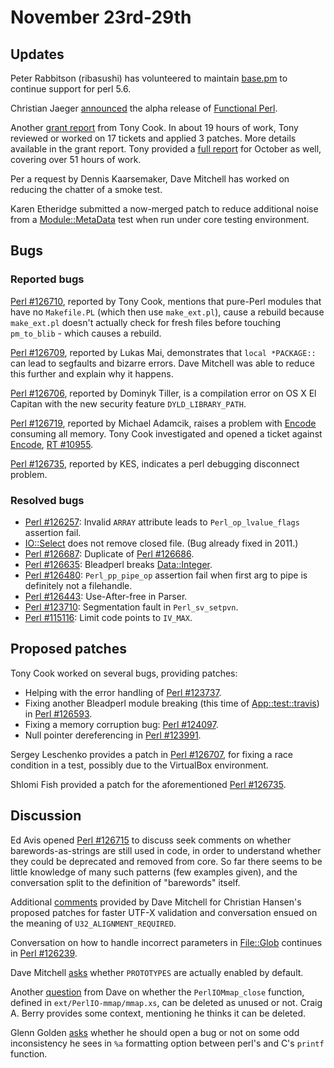 # November 23rd-29th

## Updates

Peter Rabbitson (ribasushi) has volunteered to maintain
[base.pm](https://metacpan.org/pod/base) to continue support for
perl 5.6.

Christian Jaeger
[announced](http://www.nntp.perl.org/group/perl.perl5.porters/232795)
the alpha release of [Functional Perl](http://functional-perl.org/).

Another
[grant report](http://www.nntp.perl.org/group/perl.perl5.porters/323905)
from Tony Cook. In about 19 hours of work, Tony reviewed or worked on
17 tickets and applied 3 patches. More details available in the grant
report. Tony provided a
[full report](http://www.nntp.perl.org/group/perl.perl5.porters/323906)
for October as well, covering over 51 hours of work.

Per a request by Dennis Kaarsemaker, Dave Mitchell has worked on
reducing the chatter of a smoke test.

Karen Etheridge submitted a now-merged patch to reduce additional
noise from a
[Module::MetaData](https://metacpan.org/pod/Module::MetaData)
test when run under core testing environment.

## Bugs

### Reported bugs

[Perl #126710](https://rt.perl.org/Ticket/Display.html?id=126710),
reported by Tony Cook, mentions that pure-Perl modules that have
no `Makefile.PL` (which then use `make_ext.pl`), cause a rebuild
because `make_ext.pl` doesn't actually check for fresh files
before touching `pm_to_blib` - which causes a rebuild.

[Perl #126709](https://rt.perl.org/Ticket/Display.html?id=126709),
reported by Lukas Mai, demonstrates that `local *PACKAGE::` can
lead to segfaults and bizarre errors. Dave Mitchell was able to
reduce this further and explain why it happens.

[Perl #126706](https://rt.perl.org/Ticket/Display.html?id=126706),
reported by Dominyk Tiller, is a compilation error on OS X El
Capitan with the new security feature `DYLD_LIBRARY_PATH`.

[Perl #126719](https://rt.perl.org/Ticket/Display.html?id=126719),
reported by Michael Adamcik, raises a problem with
[Encode](https://metacpan.org/pod/Encode) consuming all memory.
Tony Cook investigated and opened a ticket against
[Encode](https://metacpan.org/pod/Encode),
[RT #10955](https://rt.cpan.org/Ticket/Display.html?id=109555).

[Perl #126735](https://rt.perl.org/Ticket/Display.html?id=126735),
reported by KES, indicates a perl debugging disconnect problem.

### Resolved bugs

* [Perl #126257](https://rt.perl.org/Ticket/Display.html?id=126257):
  Invalid `ARRAY` attribute leads to `Perl_op_lvalue_flags` assertion
  fail.
* [IO::Select](https://metacpan.org/pod/IO::Select) does not remove
  closed file. (Bug already fixed in 2011.)
* [Perl #126687](https://rt.perl.org/Ticket/Display.html?id=126687):
  Duplicate of
  [Perl #126686](https://rt.perl.org/Ticket/Display.html?id=126686).
* [Perl #126635](https://rt.perl.org/Ticket/Display.html?id=126635):
  Bleadperl breaks
  [Data::Integer](https://metacpan.org/pod/Data::Integer).
* [Perl #126480](https://rt.perl.org/Ticket/Display.html?id=126480):
  `Perl_pp_pipe_op` assertion fail when first arg to pipe is
  definitely not a filehandle.
* [Perl #126443](https://rt.perl.org/Ticket/Display.html?id=126443):
  Use-After-free in Parser.
* [Perl #123710](https://rt.perl.org/Ticket/Display.html?id=123710):
  Segmentation fault in `Perl_sv_setpvn`.
* [Perl #115116](https://rt.perl.org/Ticket/Display.html?id=115116):
  Limit code points to `IV_MAX`.

## Proposed patches

Tony Cook worked on several bugs, providing patches:

* Helping with the error handling of
  [Perl #123737](https://rt.perl.org/Ticket/Display.html?id=123737).
* Fixing another Bleadperl module breaking (this time of
  [App::test::travis](https://metacpan.org/pod/App::test::travis))
  in
  [Perl #126593](https://rt.perl.org/Ticket/Display.html?id=126593).
* Fixing a memory corruption bug:
  [Perl #124097](https://rt.perl.org/Ticket/Display.html?id=124097).
* Null pointer dereferencing in
  [Perl #123991](https://rt.perl.org/Ticket/Display.html?id=123991).

Sergey Leschenko provides a patch in
[Perl #126707](https://rt.perl.org/Ticket/Display.html?id=126707),
for fixing a race condition in a test, possibly due to the
VirtualBox environment.

Shlomi Fish provided a patch for the aforementioned
[Perl #126735](https://rt.perl.org/Ticket/Display.html?id=126735).

## Discussion

Ed Avis opened
[Perl #126715](https://rt.perl.org/Ticket/Display.html?id=126715)
to discuss seek comments on whether barewords-as-strings are still
used in code, in order to understand whether they could be
deprecated and removed from core. So far there seems to be little
knowledge of many such patterns (few examples given), and the
conversation split to the definition of "barewords" itself.

Additional
[comments](http://www.nntp.perl.org/group/perl.perl5.porters/232805)
provided by Dave Mitchell for Christian Hansen's proposed patches for
faster UTF-X validation and conversation ensued on the meaning of
`U32_ALIGNMENT_REQUIRED`.

Conversation on how to handle incorrect parameters in
[File::Glob](https://metacpan.org/pod/File::Glob) continues in
[Perl #126239](https://rt.perl.org/Ticket/Display.html?id=126239).

Dave Mitchell
[asks](http://www.nntp.perl.org/group/perl.perl5.porters/323888)
whether `PROTOTYPES` are actually enabled by default.

Another
[question](http://www.nntp.perl.org/group/perl.perl5.porters/323885)
from Dave on whether the `PerlIOMmap_close` function, defined in
`ext/PerlIO-mmap/mmap.xs`, can be deleted as unused or not. Craig
A. Berry provides some context, mentioning he thinks it can be
deleted.

Glenn Golden
[asks](http://www.nntp.perl.org/group/perl.perl5.porters/232956)
whether he should open a bug or not on some odd inconsistency he
sees in `%a` formatting option between perl's and C's `printf`
function.
